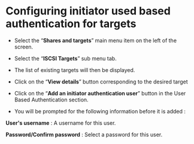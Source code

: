 # Configuring initiator used based authentication for targets

- Select the “**Shares and targets**” main menu item on the left of the screen.

- Select the “**ISCSI Targets**” sub menu tab.

- The list of existing targets will then be displayed.

- Click on the “**View details**” button corresponding to the desired target


- Click on the “**Add an initiator authentication user**” button  in the User Based Authentication section.



- You will be prompted for the following information before it is added :

**User's username** : A username for this user.

**Password/Confirm password** : Select a password for this user.